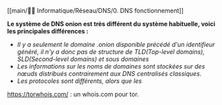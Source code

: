 [[main/👨‍💻 Informatique/Réseau/DNS/0. DNS fonctionnement]]

**Le système de DNS onion est très différent du système habituelle, voici les principales différences :**
- *Il y a seulement le domaine .onion disponible précédé d'un identifieur généré, il n'y a donc pas de structure de TLD(Top-level domains), SLD(Second-level domains) et sous domaines*
- *Les informations sur les noms de domaines sont stockées sur des nœuds distribués contrairement aux DNS centralisés classiques.*
- *Les protocoles sont différents, alors que les*

https://torwhois.com/ : un whois.com pour tor.
